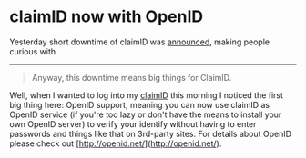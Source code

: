 # claimID now with OpenID

Yesterday short downtime of claimID was [announced](http://blog.claimid.com/2006/06/claimid-maintenance-notice/), making people curious with 

-------------------------------



> Anyway, this downtime means big things for ClaimID. 



Well, when I wanted to log into my [claimID](http://claimid.com) this morning I noticed the first big thing here: OpenID support, meaning you can now use claimID as OpenID service (if you're too lazy or don't have the means to install your own OpenID server) to verify your identify without having to enter passwords and things like that on 3rd-party sites. For details about OpenID please check out [http://openid.net/](http://openid.net/).